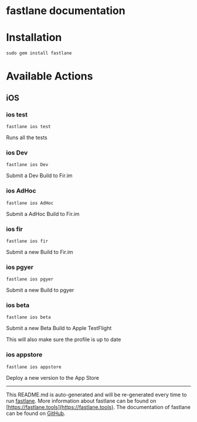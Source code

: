 fastlane documentation
================
# Installation
```
sudo gem install fastlane
```
# Available Actions
## iOS
### ios test
```
fastlane ios test
```
Runs all the tests
### ios Dev
```
fastlane ios Dev
```
Submit a Dev Build to Fir.im
### ios AdHoc
```
fastlane ios AdHoc
```
Submit a AdHoc Build to Fir.im
### ios fir
```
fastlane ios fir
```
Submit a new Build to Fir.im
### ios pgyer
```
fastlane ios pgyer
```
Submit a new Build to pgyer
### ios beta
```
fastlane ios beta
```
Submit a new Beta Build to Apple TestFlight

This will also make sure the profile is up to date
### ios appstore
```
fastlane ios appstore
```
Deploy a new version to the App Store

----

This README.md is auto-generated and will be re-generated every time to run [fastlane](https://fastlane.tools).
More information about fastlane can be found on [https://fastlane.tools](https://fastlane.tools).
The documentation of fastlane can be found on [GitHub](https://github.com/fastlane/fastlane/tree/master/fastlane).